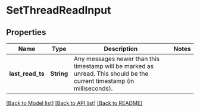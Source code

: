 # SetThreadReadInput

## Properties

Name | Type | Description | Notes
------------ | ------------- | ------------- | -------------
**last_read_ts** | **String** | Any messages newer than this timestamp will be marked as unread. This should be the current timestamp (in milliseconds). | 

[[Back to Model list]](../README.md#documentation-for-models) [[Back to API list]](../README.md#documentation-for-api-endpoints) [[Back to README]](../README.md)


